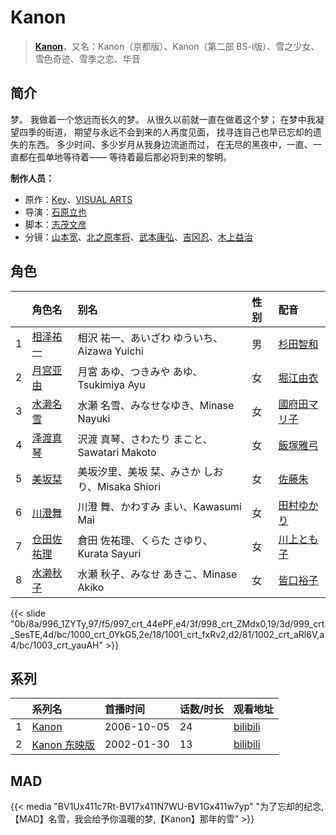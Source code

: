 # Kanon


> <u>**[Kanon](http://bgm.tv/subject/274)**</u>，又名：Kanon（京都版）、Kanon（第二部 BS-i版）、雪之少女、雪色奇迹、雪季之恋、华音

## 简介


梦。
我做着一个悠远而长久的梦。
从很久以前就一直在做着这个梦；
在梦中我凝望四季的街道，
期望与永远不会到来的人再度见面，
找寻连自己也早已忘却的遗失的东西。
多少时间、多少岁月从我身边流逝而过，
在无尽的黑夜中，一直、一直都在孤单地等待着——
等待着最后那必将到来的黎明。

**制作人员：**
- 原作：[Key](http://bgm.tv/person/47)、[VISUAL ARTS](http://bgm.tv/person/2401)
- 导演：[石原立也](http://bgm.tv/person/1913)
- 脚本：[志茂文彦](http://bgm.tv/person/63)
- 分镜：[山本宽](http://bgm.tv/person/2027)、[北之原孝将](http://bgm.tv/person/12660)、[武本康弘](http://bgm.tv/person/669)、[吉冈忍](http://bgm.tv/person/7379)、[木上益治](http://bgm.tv/person/2227)

## 角色

|     |   角色名   |   别名  | 性别 |  配音  |
|:--- |:------  |:----      |:---  |:--   |
| 1 | [相泽祐一](http://bgm.tv/character/996) | 相沢 祐一、あいざわ ゆういち、Aizawa Yuichi | 男 | [杉田智和](http://bgm.tv/person/4513) |
| 2 | [月宫亚由](http://bgm.tv/character/997) | 月宮 あゆ、つきみや あゆ、Tsukimiya Ayu | 女 | [堀江由衣](http://bgm.tv/person/3970) |
| 3 | [水濑名雪](http://bgm.tv/character/998) | 水瀬 名雪、みなせなゆき、Minase Nayuki | 女 | [國府田マリ子](http://bgm.tv/person/3882) |
| 4 | [泽渡真琴](http://bgm.tv/character/999) | 沢渡 真琴、さわたり まこと、Sawatari Makoto | 女 | [飯塚雅弓](http://bgm.tv/person/3881) |
| 5 | [美坂栞](http://bgm.tv/character/1000) | 美坂汐里、美坂 栞、みさか しおり、Misaka Shiori | 女 | [佐藤朱](http://bgm.tv/person/4796) |
| 6 | [川澄舞](http://bgm.tv/character/1001) | 川澄 舞、かわすみ まい、Kawasumi Mai | 女 | [田村ゆかり](http://bgm.tv/person/3965) |
| 7 | [仓田佐祐理](http://bgm.tv/character/1002) | 倉田 佐祐理、くらた さゆり、Kurata Sayuri | 女 | [川上とも子](http://bgm.tv/person/3880) |
| 8 | [水濑秋子](http://bgm.tv/character/1003) | 水瀬 秋子、みなせ あきこ、Minase Akiko | 女 | [皆口裕子](http://bgm.tv/person/4362) |

{{< slide "0b/8a/996_1ZYTy,97/f5/997_crt_44ePF,e4/3f/998_crt_ZMdx0,19/3d/999_crt_SesTE,4d/bc/1000_crt_0YkG5,2e/18/1001_crt_fxRv2,d2/81/1002_crt_aRl6V,a4/bc/1003_crt_yauAH" >}}

## 系列

|     | 系列名       | 首播时间       | 话数/时长 | 观看地址                                                         |
|:----|:----------|:-----------|:------|:-------------------------------------------------------------|
| 1   |[Kanon](https://bgm.tv/subject/274)| 2006-10-05 | 24    | [bilibili](https://www.bilibili.com/bangumi/play/ep25593)    |
| 2   |[Kanon 东映版](https://bgm.tv/subject/1077)| 2002-01-30 | 13    | [bilibili](https://www.bilibili.com/video/BV1Xs41117XN?p=25) |


## MAD

{{< media  "BV1Ux411c7Rt-BV17x411N7WU-BV1Gx411w7yp" 
"为了忘却的纪念,【MAD】名雪，我会给予你温暖的梦,【Kanon】那年的雪"  >}}





